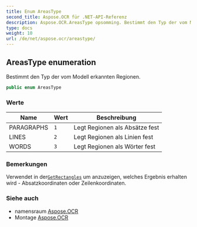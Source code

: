 ```yaml
---
title: Enum AreasType
second_title: Aspose.OCR für .NET-API-Referenz
description: Aspose.OCR.AreasType opsomming. Bestimmt den Typ der vom Modell erkannten Regionen.
type: docs
weight: 10
url: /de/net/aspose.ocr/areastype/
---
```

## AreasType enumeration

Bestimmt den Typ der vom Modell erkannten Regionen.

```csharp
public enum AreasType
```

### Werte

| Name | Wert | Beschreibung |
| --- | --- | --- |
| PARAGRAPHS | `1` | Legt Regionen als Absätze fest |
| LINES | `2` | Legt Regionen als Linien fest |
| WORDS | `3` | Legt Regionen als Wörter fest |

### Bemerkungen

Verwendet in der[`GetRectangles`](../asposeocr/getrectangles/) um anzuzeigen, welches Ergebnis erhalten wird - Absatzkoordinaten oder Zeilenkoordinaten.

### Siehe auch

* namensraum [Aspose.OCR](../../aspose.ocr/)
* Montage [Aspose.OCR](../../)


